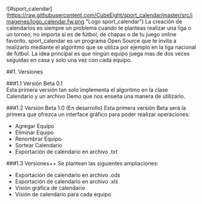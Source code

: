 ![#sport_calendar] (https://raw.githubusercontent.com/CubeEight/sport_calendar/master/src/imagenes/logo_calendar.fw.png "Logo sport_calendar")
La creación de calendarios es siempre un problema cuando te planteas realizar una liga o un torneo, no importa si es de fútbol, de chapas o de tu juego online favorito. sport_calendar es un programa Open Source que te invita a realizarlo mediante el algoritmo que se utiliza por ejemplo en la liga nacional de fútbol. La idea principal es que ningún equipo juega mas de dos veces seguidas en casa y solo una vez con cada equipo.

##1. Versiones

###1.1 Versión Beta 0.1  
Esta primera versión tan solo implementa el algoritmo en la clase Calendario y un archivo Demo que nos enseña una manera de utilizarlo.

###1.2 Versión Beta 1.0 (En desarrollo) 
Esta primera versión Beta será la primera que ofrezca un interface gráfico para poder realizar operaciones:
* Agregar Equipo
* Eliminar Equipo
* Renombrar Equipo
* Sortear Calendario
* Exportación de calendario en archivo .txt

###1.3 Versiones++ 
Se plantean las siguientes ampliaciones: 
* Exportación de calendario en archivo .ods
* Exportación de calendario en archivo .xls
* Visión gráfica de calendario
* Visión de calendario para cada equipo
